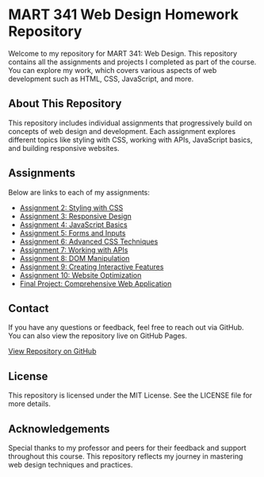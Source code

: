 # MART 341 Web Design Homework Repository

Welcome to my repository for MART 341: Web Design. This repository contains all the assignments and projects I completed as part of the course. You can explore my work, which covers various aspects of web development such as HTML, CSS, JavaScript, and more.

## About This Repository

This repository includes individual assignments that progressively build on concepts of web design and development. Each assignment explores different topics like styling with CSS, working with APIs, JavaScript basics, and building responsive websites.

## Assignments

Below are links to each of my assignments:

- [Assignment 2: Styling with CSS](assignments/assignment2/)
- [Assignment 3: Responsive Design](assignments/assignment3/)
- [Assignment 4: JavaScript Basics](assignments/assignment4/)
- [Assignment 5: Forms and Inputs](assignments/assignment5/)
- [Assignment 6: Advanced CSS Techniques](assignments/assignment6/)
- [Assignment 7: Working with APIs](assignments/assignment7/)
- [Assignment 8: DOM Manipulation](assignments/assignment8/)
- [Assignment 9: Creating Interactive Features](assignments/assignment9/)
- [Assignment 10: Website Optimization](assignments/assignment10/)
- [Final Project: Comprehensive Web Application](assignments/final_project/)

## Contact

If you have any questions or feedback, feel free to reach out via GitHub. You can also view the repository live on GitHub Pages.

[View Repository on GitHub](https://github.com/DavidDutton24/MART341-WebDesign)

## License

This repository is licensed under the MIT License. See the LICENSE file for more details.

## Acknowledgements

Special thanks to my professor and peers for their feedback and support throughout this course. This repository reflects my journey in mastering web design techniques and practices.


